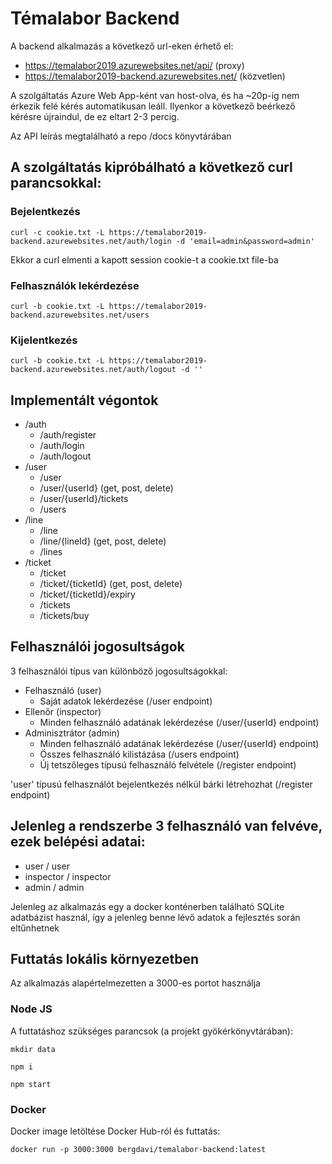 # Témalabor Backend

A backend alkalmazás a következő url-eken érhető el:
* https://temalabor2019.azurewebsites.net/api/ (proxy)
* https://temalabor2019-backend.azurewebsites.net/ (közvetlen)

A szolgáltatás Azure Web App-ként van host-olva, és ha ~20p-ig nem érkezik felé kérés automatikusan leáll. Ilyenkor a következő beérkező kérésre újraindul, de ez eltart 2-3 percig.

Az API leírás megtalálható a repo /docs könyvtárában

## A szolgáltatás kipróbálható a következő curl parancsokkal:

### Bejelentkezés
```
curl -c cookie.txt -L https://temalabor2019-backend.azurewebsites.net/auth/login -d 'email=admin&password=admin'
```
Ekkor a curl elmenti a kapott session cookie-t a cookie.txt file-ba

### Felhasználók lekérdezése
```
curl -b cookie.txt -L https://temalabor2019-backend.azurewebsites.net/users
```

### Kijelentkezés
```
curl -b cookie.txt -L https://temalabor2019-backend.azurewebsites.net/auth/logout -d ''
```
## Implementált végontok

* /auth
  * /auth/register
  * /auth/login
  * /auth/logout
* /user
  * /user
  * /user/{userId} (get, post, delete)
  * /user/{userId}/tickets
  * /users
* /line
  * /line
  * /line/{lineId} (get, post, delete)
  * /lines
* /ticket
  * /ticket
  * /ticket/{ticketId} (get, post, delete)
  * /ticket/{ticketId}/expiry
  * /tickets
  * /tickets/buy

## Felhasználói jogosultságok

3 felhasználói típus van különböző jogosultságokkal:

* Felhasználó (user)
  * Saját adatok lekérdezése (/user endpoint)
* Ellenőr (inspector)
  * Minden felhasználó adatának lekérdezése (/user/{userId} endpoint)
* Adminisztrátor (admin)
  * Minden felhasználó adatának lekérdezése (/user/{userId} endpoint)
  * Összes felhasználó kilistázása (/users endpoint)
  * Új tetszőleges típusú felhasználó felvétele (/register endpoint)
  
'user' típusú felhasználót bejelentkezés nélkül bárki létrehozhat (/register endpoint)

## Jelenleg a rendszerbe 3 felhasználó van felvéve, ezek belépési adatai:
* user / user
* inspector / inspector
* admin / admin


Jelenleg az alkalmazás egy a docker konténerben található SQLite adatbázist használ, így a jelenleg benne lévő adatok a fejlesztés során eltűnhetnek

## Futtatás lokális környezetben

Az alkalmazás alapértelmezetten a 3000-es portot használja

### Node JS

A futtatáshoz szükséges parancsok (a projekt gyökérkönyvtárában):

```
mkdir data

npm i

npm start
```

### Docker

Docker image letöltése Docker Hub-ról és futtatás:

```
docker run -p 3000:3000 bergdavi/temalabor-backend:latest
```
